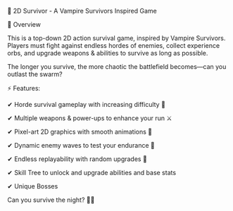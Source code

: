 🦇 2D Survivor - A Vampire Survivors Inspired Game

🎯 Overview


This is a top-down 2D action survival game, inspired by Vampire Survivors. Players must fight against endless hordes of enemies, collect experience orbs, and upgrade weapons & abilities to survive as long as possible.

The longer you survive, the more chaotic the battlefield becomes—can you outlast the swarm?


⚡ Features:

✔ Horde survival gameplay with increasing difficulty 🏹

✔ Multiple weapons & power-ups to enhance your run ⚔️

✔ Pixel-art 2D graphics with smooth animations 🎨

✔ Dynamic enemy waves to test your endurance 🧛

✔ Endless replayability with random upgrades 🎲

✔ Skill Tree to unlock and upgrade abilities and base stats

✔ Unique Bosses


Can you survive the night? 🌙🔥
